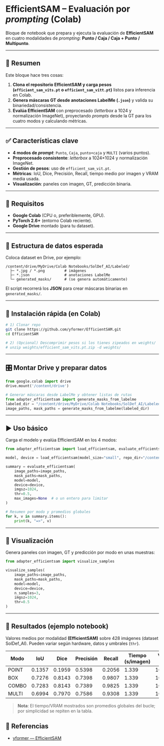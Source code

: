 # EfficientSAM – Evaluación por *prompting* (Colab)

Bloque de notebook que prepara y ejecuta la evaluación de **EfficientSAM** en cuatro modalidades de *prompting*: **Punto / Caja / Caja + Punto / Multipunto**.

---

## 🧭 Resumen

Este bloque hace tres cosas:

1. **Clona el repositorio EfficientSAM y carga pesos (`efficient_sam_vits.pt` o `efficient_sam_vitt.pt`)** listos para inferencia en Colab.
2. **Genera máscaras GT desde anotaciones LabelMe (`.json`)** y valida su binariedad/consistencia.
3. **Evalúa EfficientSAM** con preprocesado (*letterbox* a 1024 y normalización ImageNet), proyectando *prompts* desde la GT para los cuatro modos y calculando métricas.

---

## ✅ Características clave

* **4 modos de *prompt***: `Punto`, `Caja`, `punto+caja` y `MULTI` (varios puntos).
* **Preprocesado consistente**: *letterbox* a 1024×1024 y normalización ImageNet.
* **Gestión de pesos**: uso de `efficient_sam_vit.pt`.
* **Métricas**: IoU, Dice, Precisión, Recall, tiempo medio por imagen y VRAM media usada.
* **Visualización**: paneles con imagen, GT, predicción binaria.

---

## 🔧 Requisitos

* **Google Colab** (CPU o, preferiblemente, GPU).
* **PyTorch 2.6+** (entorno Colab reciente).
* **Google Drive** montado (para tu dataset).

---

## 📁 Estructura de datos esperada

Coloca dataset en Drive, por ejemplo:

```
/content/drive/MyDrive/Colab Notebooks/SolDef_AI/Labeled/
  ├─ *.jpg / *.png         # imágenes
  ├─ *.json                # anotaciones LabelMe
  └─ generated_masks/      # (se genera automáticamente)
```

El script recorrerá los **JSON** para crear máscaras binarias en `generated_masks/`.

---

## 🚀 Instalación rápida (en Colab)

```bash
# 1) Clonar repo
git clone https://github.com/yformer/EfficientSAM.git
cd EfficientSAM

# 2) (Opcional) Descomprimir pesos si los tienes zipeados en weights/
# unzip weights/efficient_sam_vits.pt.zip -d weights/
```

---

## 🎛️ Montar Drive y preparar datos

```python
from google.colab import drive
drive.mount('/content/drive')

# Generar máscaras desde LabelMe y obtener listas de rutas
from adapter_efficientsam import generate_masks_from_labelme
labeled_dir = "/content/drive/MyDrive/Colab Notebooks/SolDef_AI/Labeled"
image_paths, mask_paths = generate_masks_from_labelme(labeled_dir)
```

---

## ▶️ Uso básico

Carga el modelo y evalúa EfficientSAM en los 4 modos:

```python
from adapter_efficientsam import load_efficientsam, evaluate_efficientsam

model, device = load_efficientsam(model_size="small", repo_dir="/content/EfficientSAM")

summary = evaluate_efficientsam(
    image_paths=image_paths,
    mask_paths=mask_paths,
    model=model,
    device=device,
    imgsz=1024,
    thr=0.5,
    max_images=None  # o un entero para limitar
)

# Resumen por modo y promedios globales
for k, v in summary.items():
    print(k, "=>", v)
```

---

## 👀 Visualización

Genera paneles con imagen, GT y predicción por modo en unas muestras:

```python
from adapter_efficientsam import visualize_samples

visualize_samples(
    image_paths=image_paths,
    mask_paths=mask_paths,
    model=model,
    device=device,
    n_samples=3,
    imgsz=1024,
    thr=0.5
)
```

---

## 🧪 Resultados (ejemplo notebook)

Valores medios por modalidad **(EfficientSAM)** sobre 428 imágenes (dataset SolDef\_AI). Pueden variar según hardware, datos y umbrales (`thr`).

| Modo   | IoU    | Dice   | Precisión | Recall | Tiempo (s/imagen) | VRAM (MB) |
|------- | ------ | ------ | --------- | ------ | ----------------- | --------- |
| POINT  | 0.1357 | 0.1959 | 0.5398    | 0.2056 | 1.339             | 1092.01   |
| BOX    | 0.7276 | 0.8143 | 0.7398    | 0.9807 | 1.339             | 1092.01   |
| COMBO  | 0.7283 | 0.8143 | 0.7389    | 0.9825 | 1.339             | 1092.01   |
| MULTI  | 0.6994 | 0.7970 | 0.7586    | 0.9308 | 1.339             | 1092.01   |

> **Nota**: El tiempo/VRAM mostrados son promedios globales del bucle; por simplicidad se repiten en la tabla.


## 📜 Referencias
- [yformer — EfficientSAM](https://github.com/yformer/EfficientSAM)
